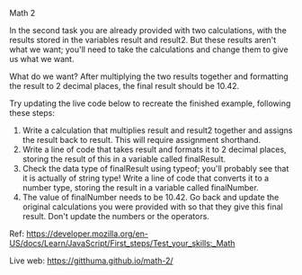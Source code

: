 Math 2

In the second task you are already provided with two calculations, with the results stored in the variables result and result2. But these results aren't what we want; you'll need to take the calculations and change them to give us what we want.

What do we want? After multiplying the two results together and formatting the result to 2 decimal places, the final result should be 10.42.

Try updating the live code below to recreate the finished example, following these steps:

1. Write a calculation that multiplies result and result2 together and assigns the result back to result. This will require assignment shorthand.
2. Write a line of code that takes result and formats it to 2 decimal places, storing the result of this in a variable called finalResult.
3. Check the data type of finalResult using typeof; you'll probably see that it is actually of string type! Write a line of code that converts it to a number type, storing the result in a variable called finalNumber.
4. The value of finalNumber needs to be 10.42. Go back and update the original calculations you were provided with so that they give this final result. Don't update the numbers or the operators.

Ref: https://developer.mozilla.org/en-US/docs/Learn/JavaScript/First_steps/Test_your_skills:_Math

Live web: https://gitthuma.github.io/math-2/
